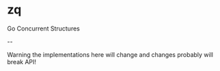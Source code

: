 zq
==

Go Concurrent Structures

--

Warning the implementations here will change and changes probably will break API!